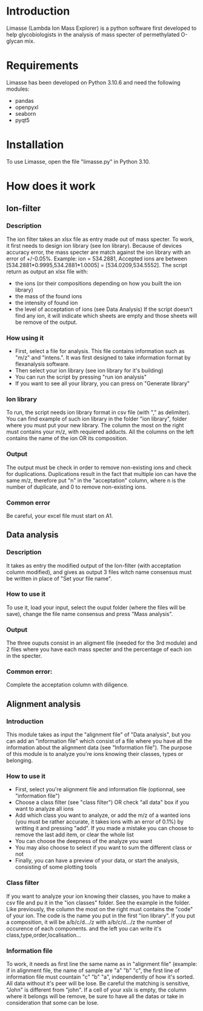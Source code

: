 # Introduction

Limasse (Lambda Ion Mass Explorer) is a python software first developed to help glycobiologists in the analysis of mass specter of permethylated O-glycan mix.

# Requirements

Limasse has been developed on Python 3.10.6 and need the following modules:
- pandas
- openpyxl
- seaborn
- pyqt5

# Installation

To use Limasse, open the file "limasse.py" in Python 3.10.

# How does it work
## Ion-filter
### Description
The ion filter takes an xlsx file as entry made out of mass specter. To work, it first needs to design ion library (see Ion library). Because of devices accuracy error, the mass specter are match against the ion library with an error of +/-0.05%. Example: ion = 534.2881, Accepted ions are between [534.2881\*0.9995,534.2881\*1.0005] = [534.0209,534.5552].
The script return as output an xlsx file with:
- the ions (or their compositions depending on how you built the ion library)
- the mass of the found ions
- the intensity of found ion
- the level of acceptation of ions (see Data Analysis)
If the script doesn't find any ion, it will indicate which sheets are empty and those sheets will be remove of the output.

### How using it
- First, select a file for analysis. This file contains information such as "m/z" and "intens.". It was first designed to take information format by flexanalysis software. 
- Then select your ion library (see ion library for it's building)
- You can run the script by pressing "run ion analysis"
- If you want to see all your library, you can press on "Generate library"
### Ion library
To run, the script needs ion library format in csv file (with "," as delimiter). You can find example of such ion library in the folder "ion library", folder where you must put your new library. The column the most on the right must contains your m/z, with requiered adducts. All the columns on the left contains the name of the ion OR its composition.
### Output
The output must be check in order to remove non-existing ions and check for duplications. Duplications result in the fact that multiple ion can have the same m/z, therefore put "n" in the "acceptation" column, where n is the number of duplicate, and 0 to remove non-existing ions.
### Common error
Be careful, your excel file must start on A1.

## Data analysis
### Description
It takes as entry the modified output of the Ion-filter (with acceptation column modified), and gives as output 3 files witch name consensus must be written in place of "Set your file name".
### How to use it
To use it, load your input, select the ouput folder (where the files will be save), change the file name consensus and press "Mass analysis".
### Output
The three ouputs consist in an aligment file (needed for the 3rd module) and 2 files where you have each mass specter and the percentage of each ion in the specter.
### Common error:
Complete the acceptation column with diligence.
## Alignment analysis
### Introduction
This module takes as input the "alignment file" of "Data analysis", but you can add an "information file" which consist of a file where you have all the information about the alignment data (see "Information file"). The purpose of this module is to analyze you're ions knowing their classes, types or belonging.
### How to use it
- First, select you're alignment file and information file (optionnal, see "information file")
- Choose a class filter (see "class filter") OR check "all data" box if you want to analyze all ions
- Add which class you want to analyze, or add the m/z of a wanted ions (you must be rather accurate, it takes ions with an error of 0.1%) by writting it and pressing "add". If you made a mistake you can choose to remove the last add item, or clear the whole list
- You can choose the deepness of the analyze you want
- You may also choose to select if you want to sum the different class or not
- Finally, you can have a preview of your data, or start the analysis, consisting of some plotting tools
### Class filter
If you want to analyze your ion knowing their classes, you have to make a csv file and pu it in the "ion classes" folder. See the example in the folder. Like previously, the column the most on the right must contains the "code" of your ion. The code is the name you put in the first "ion library". If you put a composition, it will be a/b/c/d.../z with a/b/c/d.../z the number of occurence of each components. and the left you can write it's class,type,order,localisation...
### Information file
To work, it needs as first line the same name as in "alignment file" (example: if in alignment file, the name of sample are "a" "b" "c", the first line of information file must countain "c" "b" "a", independently of how it's sorted. All data without it's peer will be lose. Be careful the matching is sensitive, "John" is different from "john". If a cell of your xslx is empty, the column where it belongs will be remove, be sure to have all the datas or take in consideration that some can be lose.
